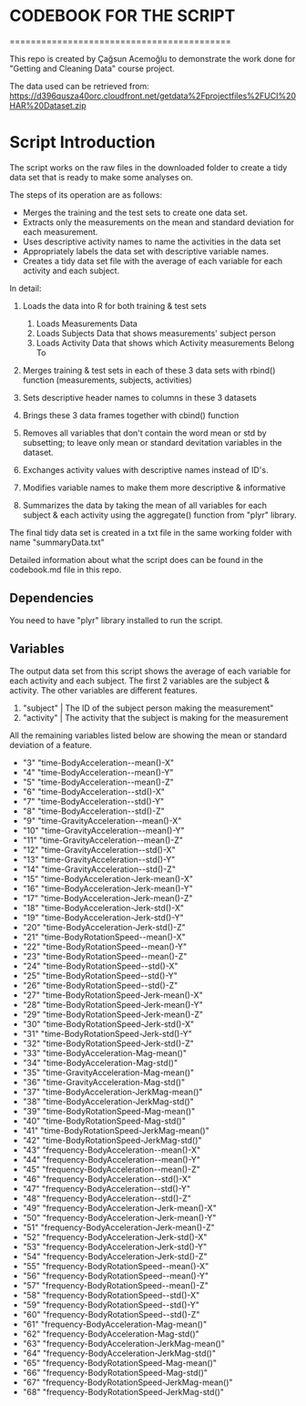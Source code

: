 # CODEBOOK FOR THE SCRIPT
==========================================

This repo is created by Çağsun Acemoğlu to demonstrate the work done for "Getting and Cleaning Data" course project.

The data used can be retrieved from: https://d396qusza40orc.cloudfront.net/getdata%2Fprojectfiles%2FUCI%20HAR%20Dataset.zip


# Script Introduction

The script works on the raw files in the downloaded folder to create a tidy data set that is ready to make some analyses on. 

The steps of its operation are as follows:
* Merges the training and the test sets to create one data set.
* Extracts only the measurements on the mean and standard deviation for each measurement. 
* Uses descriptive activity names to name the activities in the data set
* Appropriately labels the data set with descriptive variable names. 
* Creates a tidy data set file with the average of each variable for each activity and each subject.

In detail:

1. Loads the data into R for both training & test sets

	1. Loads Measurements Data
	2. Loads Subjects Data that shows measurements' subject person
	3. Loads Activity Data that shows which Activity measurements Belong To

2. Merges training & test sets in each of these 3 data sets with rbind() function (measurements, subjects, activities)
3. Sets descriptive header names to columns in these 3 datasets
4. Brings these 3 data frames together with cbind() function
5. Removes all variables that don't contain the word mean or std by subsetting; to leave only mean or standard devitation variables in the dataset.
6. Exchanges activity values with descriptive names instead of ID's.
7. Modifies variable names to make them more descriptive & informative
8. Summarizes the data by taking the mean of all variables for each subject & each activity using the aggregate() function from "plyr" library. 



The final tidy data set is created in a txt file in the same working folder with name "summaryData.txt"

Detailed information about what the script does can be found in the codebook.md file in this repo.

## Dependencies

You need to have "plyr" library installed to run the script.

## Variables

The output data set from this script shows the average of each variable for each activity and each subject. The first 2 variables are the subject & activity. The other variables are different features.

1. "subject" | The ID of the subject person making the measurement"
2. "activity" | The activity that the subject is making for the measurement

All the remaining variables listed below are showing the mean or standard deviation of a feature. 


- "3" "time-BodyAcceleration--mean()-X"
- "4" "time-BodyAcceleration--mean()-Y"
- "5" "time-BodyAcceleration--mean()-Z"
- "6" "time-BodyAcceleration--std()-X"
- "7" "time-BodyAcceleration--std()-Y"
- "8" "time-BodyAcceleration--std()-Z"
- "9" "time-GravityAcceleration--mean()-X"
- "10" "time-GravityAcceleration--mean()-Y"
- "11" "time-GravityAcceleration--mean()-Z"
- "12" "time-GravityAcceleration--std()-X"
- "13" "time-GravityAcceleration--std()-Y"
- "14" "time-GravityAcceleration--std()-Z"
- "15" "time-BodyAcceleration-Jerk-mean()-X"
- "16" "time-BodyAcceleration-Jerk-mean()-Y"
- "17" "time-BodyAcceleration-Jerk-mean()-Z"
- "18" "time-BodyAcceleration-Jerk-std()-X"
- "19" "time-BodyAcceleration-Jerk-std()-Y"
- "20" "time-BodyAcceleration-Jerk-std()-Z"
- "21" "time-BodyRotationSpeed--mean()-X"
- "22" "time-BodyRotationSpeed--mean()-Y"
- "23" "time-BodyRotationSpeed--mean()-Z"
- "24" "time-BodyRotationSpeed--std()-X"
- "25" "time-BodyRotationSpeed--std()-Y"
- "26" "time-BodyRotationSpeed--std()-Z"
- "27" "time-BodyRotationSpeed-Jerk-mean()-X"
- "28" "time-BodyRotationSpeed-Jerk-mean()-Y"
- "29" "time-BodyRotationSpeed-Jerk-mean()-Z"
- "30" "time-BodyRotationSpeed-Jerk-std()-X"
- "31" "time-BodyRotationSpeed-Jerk-std()-Y"
- "32" "time-BodyRotationSpeed-Jerk-std()-Z"
- "33" "time-BodyAcceleration-Mag-mean()"
- "34" "time-BodyAcceleration-Mag-std()"
- "35" "time-GravityAcceleration-Mag-mean()"
- "36" "time-GravityAcceleration-Mag-std()"
- "37" "time-BodyAcceleration-JerkMag-mean()"
- "38" "time-BodyAcceleration-JerkMag-std()"
- "39" "time-BodyRotationSpeed-Mag-mean()"
- "40" "time-BodyRotationSpeed-Mag-std()"
- "41" "time-BodyRotationSpeed-JerkMag-mean()"
- "42" "time-BodyRotationSpeed-JerkMag-std()"
- "43" "frequency-BodyAcceleration--mean()-X"
- "44" "frequency-BodyAcceleration--mean()-Y"
- "45" "frequency-BodyAcceleration--mean()-Z"
- "46" "frequency-BodyAcceleration--std()-X"
- "47" "frequency-BodyAcceleration--std()-Y"
- "48" "frequency-BodyAcceleration--std()-Z"
- "49" "frequency-BodyAcceleration-Jerk-mean()-X"
- "50" "frequency-BodyAcceleration-Jerk-mean()-Y"
- "51" "frequency-BodyAcceleration-Jerk-mean()-Z"
- "52" "frequency-BodyAcceleration-Jerk-std()-X"
- "53" "frequency-BodyAcceleration-Jerk-std()-Y"
- "54" "frequency-BodyAcceleration-Jerk-std()-Z"
- "55" "frequency-BodyRotationSpeed--mean()-X"
- "56" "frequency-BodyRotationSpeed--mean()-Y"
- "57" "frequency-BodyRotationSpeed--mean()-Z"
- "58" "frequency-BodyRotationSpeed--std()-X"
- "59" "frequency-BodyRotationSpeed--std()-Y"
- "60" "frequency-BodyRotationSpeed--std()-Z"
- "61" "frequency-BodyAcceleration-Mag-mean()"
- "62" "frequency-BodyAcceleration-Mag-std()"
- "63" "frequency-BodyAcceleration-JerkMag-mean()"
- "64" "frequency-BodyAcceleration-JerkMag-std()"
- "65" "frequency-BodyRotationSpeed-Mag-mean()"
- "66" "frequency-BodyRotationSpeed-Mag-std()"
- "67" "frequency-BodyRotationSpeed-JerkMag-mean()"
- "68" "frequency-BodyRotationSpeed-JerkMag-std()"
